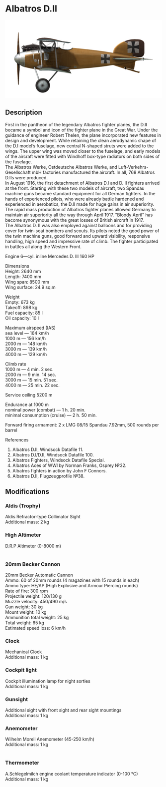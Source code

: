 # Albatros D.II  
  
![albatrosd2](../images/albatrosd2.png)  
  
## Description  
  
First in the pantheon of the legendary Albatros fighter planes, the D.II became a symbol and icon of the fighter plane in the Great War. Under the guidance of engineer Robert Thelen, the plane incorporated new features in design and development. While retaining the clean aerodynamic shape of the D.I model’s fuselage, new central N-shaped struts were added to the wings. The upper wing was moved closer to the fuselage, and early models of the aircraft were fitted with Windhoff box-type radiators on both sides of the fuselage.  
The Albatros Werke, Ostdeutsche Albatros Werke, and Luft-Verkehrs-Gesellschaft mbH factories manufactured the aircraft. In all, 768 Albatros D.IIs were produced.  
In August 1916, the first detachment of Albatros D.I and D. II fighters arrived at the front. Starting with these two models of aircraft, two Spandau machine guns became standard equipment for all German fighters. In the hands of experienced pilots, who were already battle hardened and experienced in aerobatics, the D.II made for huge gains in air superiority. The rapid mass production of Albatros fighter planes allowed Germany to maintain air superiority all the way through April 1917. "Bloody April" has become synonymous with the great losses of British aircraft in 1917.  
The Albatros D. II was also employed against balloons and for providing cover for twin-seat bombers and scouts. Its pilots noted the good power of the twin machine guns, good forward and upward visibility, responsive handling, high speed and impressive rate of climb. The fighter participated in battles all along the Western Front.  
  
Engine 6—cyl. inline Mercedes D. III 160 HP  
  
Dimensions  
Height: 2640 mm  
Length: 7400 mm  
Wing span: 8500 mm  
Wing surface:  24.9 sq.m  
  
Weight  
Empty: 673 kg  
Takeoff: 898 kg  
Fuel capacity: 85 l  
Oil capacity: 10 l  
  
Maximum airspeed (IAS)  
sea level — 164 km/h  
1000 m — 156 km/h  
2000 m — 148 km/h  
3000 m — 139 km/h  
4000 m — 129 km/h  
  
Climb rate  
1000 m —  4 min.  2 sec.  
2000 m —  9 min. 14 sec.  
3000 m — 15 min. 51 sec.  
4000 m — 25 min. 22 sec.  
  
Service ceiling 5200 m  
  
Endurance at 1000 m  
nominal power (combat) — 1 h. 20 min.  
minimal consumption (cruise) — 2 h. 50 min.  
  
Forward firing armament: 2 x LMG 08/15 Spandau 7.92mm, 500 rounds per barrel  
  
References  
1) Albatros D.II, Windsock Datafile 11.  
2) Albatros D.I/D.II, Windsock Datafile 100.  
3) Albatros Fighters, Windsock Datafile Special.  
4) Albatros Aces of WWI by Norman Franks, Osprey №32.  
5) Albatros fighters in action by John F Connors.  
6) Albatros D.II, Flugzeugprofile №38.  
  
## Modifications  
  
  
### Aldis (Trophy)  
  
Aldis Refractor-type Collimator Sight  
Additional mass: 2 kg  
  
  
### High Altimeter  
  
D.R.P Altimeter (0-8000 m)  
  ﻿
  
### 20mm Becker Cannon  
  
20mm Becker Automatic Cannon  
Ammo: 60 of 20mm rounds (4 magazines with 15 rounds in each)  
Ammo type: HE/AP (High Explosive and Armour Piercing rounds)  
Rate of fire: 300 rpm  
Projectile weight: 120/130 g  
Muzzle velocity: 450/490 m/s  
Gun weight: 30 kg  
Mount weight: 10 kg  
Ammunition total weight: 25 kg  
Total weight: 65 kg  
Estimated speed loss: 6 km/h  
  
### Clock  
  
Mechanical Clock  
Additional mass: 1 kg  
  
  
### Cockpit light  
  
Cockpit illumination lamp for night sorties  
Additional mass: 1 kg  
  
  
### Gunsight  
  
Additional sight with front sight and rear sight mountings  
Additional mass: 1 kg  
  
  
### Anemometer  
  
Wilhelm Morell Anemometer (45-250 km/h)  
Additional mass: 1 kg  
  ﻿
  
### Thermometer  
  
A.Schlegelmilch engine coolant temperature indicator (0-100 °C)  
Additional mass: 1 kg  
